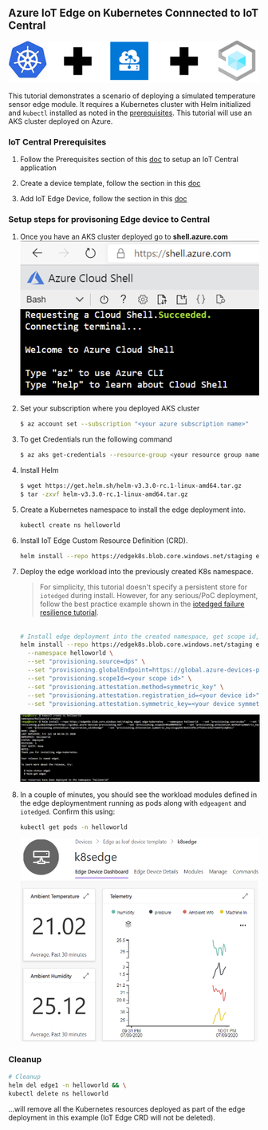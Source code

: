 ## Azure IoT Edge on Kubernetes Connnected to IoT Central

   ![header](images/k8sedgecentral.png)

This tutorial demonstrates a scenario of deploying a simulated temperature sensor edge module. It requires a Kubernetes cluster with Helm initialized and `kubectl` installed as noted in the [prerequisites](./prereqs.md). This tutorial will use an AKS cluster deployed on Azure.

### IoT Central Prerequisites
1. Follow the Prerequisites section of this [doc](https://docs.microsoft.com/en-us/azure/iot-central/core/tutorial-add-edge-as-leaf-device#prerequisites) to setup an IoT Central application

2. Create a device template, follow the section in this [doc](https://docs.microsoft.com/en-us/azure/iot-central/core/tutorial-add-edge-as-leaf-device#create-device-template)

3. Add IoT Edge Device, follow the section in this [doc](https://docs.microsoft.com/en-us/azure/iot-central/core/tutorial-add-edge-as-leaf-device#add-iot-edge-device)


### Setup steps for provisoning Edge device to Central

1. Once you have an AKS cluster deployed go to **shell.azure.com**
   ![Azure Shell](images/azureshell.png)

2. Set your subscription where you deployed AKS cluster

    ```bash
    $ az account set --subscription "<your azure subscription name>"
    ```

3. To get Credentials run the following command

    ```bash
    $ az aks get-credentials --resource-group <your resource group name> --name <your AKS cluster name>
    ```

4. Install Helm

    ```bash
    $ wget https://get.helm.sh/helm-v3.3.0-rc.1-linux-amd64.tar.gz
    $ tar -zxvf helm-v3.3.0-rc.1-linux-amd64.tar.gz
    ```

5. Create a Kubernetes namespace to install the edge deployment into.

    ```bash
    kubectl create ns helloworld 
    ```

6. Install IoT Edge Custom Resource Definition (CRD).

    ```bash
    helm install --repo https://edgek8s.blob.core.windows.net/staging edge-crd edge-kubernetes-crd  
    ```

7. Deploy the edge workload into the previously created K8s namespace.

    > 
    > For simplicity, this tutorial doesn't specify a persistent store for `iotedged` during install. However, for any serious/PoC deployment, follow the best practice example shown in the [iotedged failure resilience tutorial](./ha.html).

    ```bash

    # Install edge deployment into the created namespace, get scope id, symmetric key and device id/registration id from IoT Central. In IoT Central go to device explorer, select your edge device and click **Connect** button to get the details.  
    helm install --repo https://edgek8s.blob.core.windows.net/staging edge1 edge-kubernetes \
      --namespace helloworld \
      --set "provisioning.source=dps" \
      --set "provisioning.globalEndpoint=https://global.azure-devices-provisioning.net" \
      --set "provisioning.scopeId=<your scope id>" \
      --set "provisioning.attestation.method=symmetric_key" \
      --set "provisioning.attestation.registration_id=<your device id>" \
      --set "provisioning.attestation.symmetric_key=<your device symmetric key>" \
    ```

     ![Helm Install Command](images/helminstall.png)

6. In a couple of minutes, you should see the workload modules defined in the edge deploymentment running as pods along with `edgeagent` and `iotedged`. Confirm this using:

    ```bash
    kubectl get pods -n helloworld

    ```
     ![Central View](images/view.png)

### Cleanup

```bash
# Cleanup
helm del edge1 -n helloworld && \
kubectl delete ns helloworld
 ```` 
 ...will remove all the  Kubernetes resources deployed as part of the edge deployment in this example (IoT Edge CRD will not be deleted).

